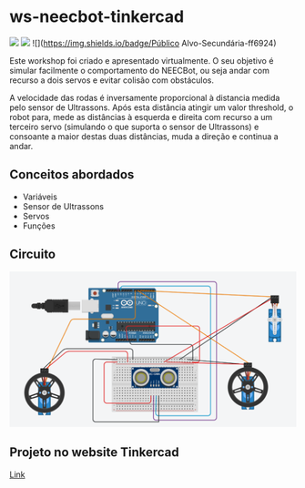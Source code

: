 # ws-neecbot-tinkercad
![](https://img.shields.io/badge/Apresentado-Sim-brightgreen) ![](https://img.shields.io/badge/Review-Pendente-blue) ![](https://img.shields.io/badge/Público Alvo-Secundária-ff6924)



Este workshop foi criado e apresentado virtualmente. O seu objetivo é simular facilmente o comportamento do NEECBot, ou seja andar com recurso a dois servos e evitar colisão com obstáculos. 


A velocidade das rodas é inversamente proporcional à distancia medida pelo sensor de Ultrassons. Após esta distância atingir um valor threshold, o robot para, mede as
distâncias à esquerda e direita com recurso a um terceiro servo (simulando o que suporta o sensor de Ultrassons) e consoante a maior destas duas distâncias, muda a direção
e continua a andar. 


## Conceitos abordados

- Variáveis
- Sensor de Ultrassons
- Servos
- Funções


## Circuito

![App Screenshot](https://github.com/NEECIST/ws-neecbot-tinkercad/blob/main/Circuit.png?raw=true)


## Projeto no website Tinkercad

[Link](https://www.tinkercad.com/things/8L79pdWboON?sharecode=1KTRcLBl9-Vms7RA1sCcKdQwAGTVhrLMbhKm-TBa_OI)
